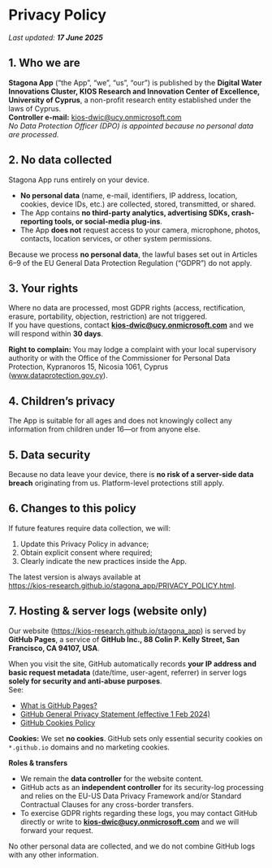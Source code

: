 # Privacy Policy

_Last updated: **17 June 2025**_

## 1. Who we are  
**Stagona App** (“the App”, “we”, “us”, “our”) is published by the **Digital Water Innovations Cluster, KIOS Research and Innovation Center of Excellence, University of Cyprus**, a non-profit research entity established under the laws of Cyprus.  
**Controller e-mail:** kios-dwic@ucy.onmicrosoft.com  
_No Data Protection Officer (DPO) is appointed because no personal data are processed._

## 2. No data collected  
Stagona App runs entirely on your device.

* **No personal data** (name, e-mail, identifiers, IP address, location, cookies, device IDs, etc.) are collected, stored, transmitted, or shared.  
* The App contains **no third-party analytics, advertising SDKs, crash-reporting tools, or social-media plug-ins**.  
* The App **does not** request access to your camera, microphone, photos, contacts, location services, or other system permissions.

Because we process **no personal data**, the lawful bases set out in Articles 6–9 of the EU General Data Protection Regulation (“GDPR”) do not apply.

## 3. Your rights  
Where no data are processed, most GDPR rights (access, rectification, erasure, portability, objection, restriction) are not triggered.  
If you have questions, contact **kios-dwic@ucy.onmicrosoft.com** and we will respond within **30 days**.

**Right to complain:** You may lodge a complaint with your local supervisory authority or with the Office of the Commissioner for Personal Data Protection, Kypranoros 15, Nicosia 1061, Cyprus
(www.dataprotection.gov.cy).

## 4. Children’s privacy  
The App is suitable for all ages and does not knowingly collect any information from children under 16—or from anyone else.

## 5. Data security  
Because no data leave your device, there is **no risk of a server-side data breach** originating from us. Platform-level protections still apply.

## 6. Changes to this policy  
If future features require data collection, we will:

1. Update this Privacy Policy in advance;  
2. Obtain explicit consent where required;  
3. Clearly indicate the new practices inside the App.

The latest version is always available at  
<https://kios-research.github.io/stagona_app/PRIVACY_POLICY.html>.

## 7. Hosting & server logs (website only)  

Our website (<https://kios-research.github.io/stagona_app>) is served by **GitHub Pages**, a service of **GitHub Inc., 88 Colin P. Kelly Street, San Francisco, CA 94107, USA**.

When you visit the site, GitHub automatically records **your IP address and basic request metadata** (date/time, user-agent, referrer) in server logs **solely for security and anti-abuse purposes**.  
See:

* [What is GitHub Pages?](https://docs.github.com/en/pages/getting-started-with-github-pages/what-is-github-pages)  
* [GitHub General Privacy Statement (effective 1 Feb 2024)](https://docs.github.com/en/site-policy/privacy-policies/github-general-privacy-statement)  
* [GitHub Cookies Policy](https://docs.github.com/en/site-policy/privacy-policies/github-cookies)

**Cookies:** We set **no cookies**. GitHub sets only essential security cookies on `*.github.io` domains and no marketing cookies.

**Roles & transfers**

* We remain the **data controller** for the website content.  
* GitHub acts as an **independent controller** for its security-log processing and relies on the EU-US Data Privacy Framework and/or Standard Contractual Clauses for any cross-border transfers.  
* To exercise GDPR rights regarding these logs, you may contact GitHub directly or write to **kios-dwic@ucy.onmicrosoft.com** and we will forward your request.

No other personal data are collected, and we do not combine GitHub logs with any other information.
